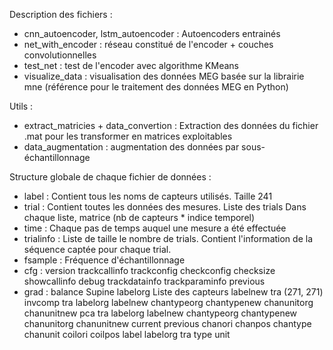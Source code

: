 Description des fichiers :

- cnn_autoencoder, lstm_autoencoder : Autoencoders entrainés
- net_with_encoder : réseau constitué de l'encoder + couches convolutionnelles
- test_net : test de l'encoder avec algorithme KMeans
- visualize_data : visualisation des données MEG basée sur la librairie mne (référence pour le traitement des données MEG en Python)

Utils :
- extract_matricies + data_convertion : Extraction des données du fichier .mat pour les transformer en matrices exploitables
- data_augmentation : augmentation des données par sous-échantillonnage

Structure globale de chaque fichier de données :
- label : 
Contient tous les noms de capteurs utilisés.
Taille 241
- trial :
Contient toutes les données des mesures.
Liste des trials
Dans chaque liste, matrice (nb de capteurs * indice temporel)
- time : 
Chaque pas de temps auquel une mesure a été effectuée
- trialinfo : 
Liste de taille le nombre de trials.
Contient l'information de la séquence captée pour chaque trial.
- fsample : 
Fréquence d'échantillonnage
- cfg : 
 version
 trackcallinfo
 trackconfig
 checkconfig
 checksize
 showcallinfo
 debug
 trackdatainfo
 trackparaminfo
 previous
- grad : 
balance
Supine
 labelorg
    Liste des capteurs
 labelnew
 tra
    (271, 271)
invcomp
 tra
 labelorg
 labelnew
 chantypeorg
 chantypenew
 chanunitorg
 chanunitnew
pca
 tra
 labelorg
 labelnew
 chantypeorg
 chantypenew
 chanunitorg
 chanunitnew
current
previous
chanori
chanpos
chantype
chanunit
coilori
coilpos
label
labelorg
tra
type
unit
